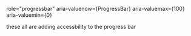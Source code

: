   role="progressbar"
          aria-valuenow={ProgressBar}
          aria-valuemax={100}
          aria-valuemin={0}

these all are adding accessbility to the progress bar
